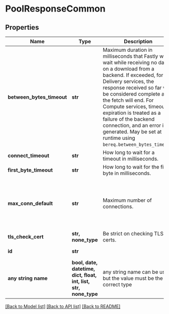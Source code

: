 # PoolResponseCommon


## Properties
Name | Type | Description | Notes
------------ | ------------- | ------------- | -------------
**between_bytes_timeout** | **str** | Maximum duration in milliseconds that Fastly will wait while receiving no data on a download from a backend. If exceeded, for Delivery services, the response received so far will be considered complete and the fetch will end. For Compute services, timeout expiration is treated as a failure of the backend connection, and an error is generated. May be set at runtime using `bereq.between_bytes_timeout`. | [optional] 
**connect_timeout** | **str** | How long to wait for a timeout in milliseconds. | [optional] 
**first_byte_timeout** | **str** | How long to wait for the first byte in milliseconds. | [optional] 
**max_conn_default** | **str** | Maximum number of connections. | [optional]  if omitted the server will use the default value of "200"
**tls_check_cert** | **str, none_type** | Be strict on checking TLS certs. | [optional] 
**id** | **str** |  | [optional] [readonly] 
**any string name** | **bool, date, datetime, dict, float, int, list, str, none_type** | any string name can be used but the value must be the correct type | [optional]

[[Back to Model list]](../README.md#documentation-for-models) [[Back to API list]](../README.md#documentation-for-api-endpoints) [[Back to README]](../README.md)


